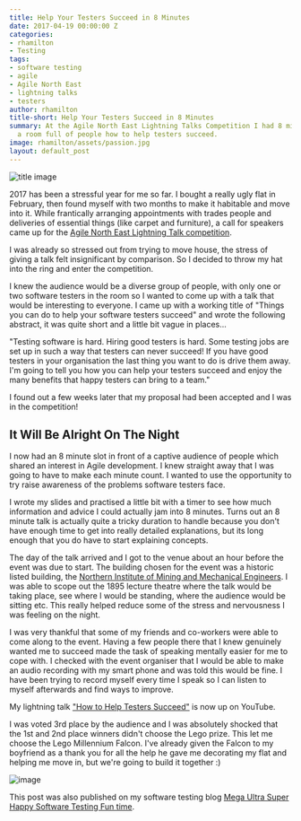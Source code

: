 ```yaml
---
title: Help Your Testers Succeed in 8 Minutes
date: 2017-04-19 00:00:00 Z
categories:
- rhamilton
- Testing
tags:
- software testing
- agile
- Agile North East
- lightning talks
- testers
author: rhamilton
title-short: Help Your Testers Succeed in 8 Minutes
summary: At the Agile North East Lightning Talks Competition I had 8 minutes to tell
  a room full of people how to help testers succeed.
image: rhamilton/assets/passion.jpg
layout: default_post
---
```


<img src="{{ site.baseurl }}/rhamilton/assets/passion.jpg" alt="title image" title="title image"/>

2017 has been a stressful year for me so far. I bought a really ugly flat in February, then found myself with two months to make it habitable and move into it. While frantically arranging appointments with trades people and deliveries of essential things (like carpet and furniture), a call for speakers came up for the [Agile North East Lightning Talk competition](https://www.meetup.com/Agile-North-East/events/237476141/).

I was already so stressed out from trying to move house, the stress of giving a talk felt insignificant by comparison. So I decided to throw my hat into the ring and enter the competition.

I knew the audience would be a diverse group of people, with only one or two software testers in the room so I wanted to come up with a talk that would be interesting to everyone. I came up with a working title of "Things you can do to help your software testers succeed" and wrote the following abstract, it was quite short and a little bit vague in places...

"Testing software is hard. Hiring good testers is hard. Some testing jobs are set up in such a way that testers can never succeed! If you have good testers in your organisation the last thing you want to do is drive them away. I'm going to tell you how you can help your testers succeed and enjoy the many benefits that happy testers can bring to a team."

I found out a few weeks later that my proposal had been accepted and I was in the competition!

## It Will Be Alright On The Night

I now had an 8 minute slot in front of a captive audience of people which shared an interest in Agile development. I knew straight away that I was going to have to make each minute count. I wanted to use the opportunity to try raise awareness of the problems software testers face.

I wrote my slides and practised a little bit with a timer to see how much information and advice I could actually jam into 8 minutes. Turns out an 8 minute talk is actually quite a tricky duration to handle because you don't have enough time to get into really detailed explanations, but its long enough that you do have to start explaining concepts.

The day of the talk arrived and I got to the venue about an hour before the event was due to start. The building chosen for the event was a historic listed building, the [Northern Institute of Mining and Mechanical Engineers](https://en.wikipedia.org/wiki/North_of_England_Institute_of_Mining_and_Mechanical_Engineers). I was able to scope out the 1895 lecture theatre where the talk would be taking place, see where I would be standing, where the audience would be sitting etc. This really helped reduce some of the stress and nervousness I was feeling on the night.

I was very thankful that some of my friends and co-workers were able to come along to the event. Having a few people there that I knew genuinely wanted me to succeed made the task of speaking mentally easier for me to cope with. I checked with the event organiser that I would be able to make an audio recording with my smart phone and was told this would be fine. I have been trying to record myself every time I speak so I can listen to myself afterwards and find ways to improve.

My lightning talk ["How to Help Testers Succeed"](https://youtu.be/wuy8d-4HCBA) is now up on YouTube.

I was voted 3rd place by the audience and I was absolutely shocked that the 1st and 2nd place winners didn't choose the Lego prize. This let me choose the Lego Millennium Falcon. I've already given the Falcon to my boyfriend as a thank you for all the help he gave me decorating my flat and helping me move in, but we're going to build it together :)

<img src="{{ site.baseurl }}/rhamilton/assets/falcon.jpg" alt="image" title="image"/>

This post was also published on my software testing blog [Mega Ultra Super Happy Software Testing Fun time](http://testingfuntime.blogspot.co.uk/).
